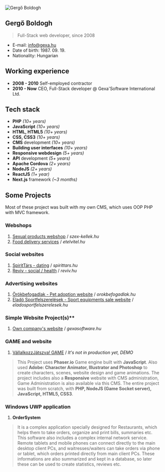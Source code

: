 ![Gergő Boldogh](/images/gergo/gergo.jpg)

## Gergő Boldogh

> Full-Stack web developer, since 2008

 - E-mail: [info@gexa.hu](mailto:info@gexa.hu)
 - Date of birth: 1987. 09. 19.
 - Nationality: Hungarian

## Working experience

 - **2008 - 2010** Self-employed contractor
 - **2010 - Now** CEO, Full-Stack developer @ Gexa'Software
   International Ltd.

## Tech stack

- **PHP** *(10+ years)*
- **JavaScript** *(10+ years)*
- **HTML, HTML5** *(10+ years)*
- **CSS, CSS3** *(10+ years)*
- **CMS** development *(10+ years)*
- **Building user interfaces** *(10+ years)*
- **Responsive webdesign** *(5+ years)*
- **API** development *(5+ years)*
- **Apache Cordova** *(2+ years)*
- **NodeJS** *(2+ years)*
- **ReactJS** *(1+ year)*
- **Next.js** framework *(~3 months)*

## Some Projects
Most of these project was built with my own CMS, which uses OOP PHP with MVC framework.


### Webshops
1. [Sexual products webshop](https://www.szex-kellek.hu) / *szex-kellek.hu*
2. [Food delivery services](https://www.etelvitel.hu) / *etelvitel.hu*

### Social websites
1. [SpiritTárs - dating](https://www.spirittars.hu) / *spirittars.hu*
2. [Reviv - social / health](https://www.reviv.hu) / *reviv.hu*

### Advertising websites
1. [Örökbefogadlak - Pet adoption website](https://orokbefogadlak.hu/hirdetesek) / *orokbefogadlak.hu*
2. [Eladó Sportfelszerelések - Sport equipments sale website](https://eladosportfelszerelesek.hu/) / *eladosportfelszerelesek.hu*

### Simple Website Project(s)**
1. [Own company's website](https://www.gexasoftware.hu) / *gexasoftware.hu*

### GAME and website
1. [VállalkozzJátszva! GAME](https://bmva.em3.hu/) / *It's not in production yet, DEMO*

> This Project uses **Phaser.io** Game engine built with **JavaScript**. Also used **Adobe: Character Animator, Illustrator and Photoshop** to create characters, scenes, website design and game animations. The project includes also a **Responsive** website with CMS administration, Game Administration is also available via this CMS. The entire project was built from scratch, with **PHP, NodeJS (Game Socket server), JavaScript, HTML5, CSS3**.

### Windows UWP application
1. **OrderSystem**

> It is a complex application specially designed for Restaurants, which helps them to take orders, organize and print bills, summaries etc. This software also includes a complex internal network service. Remote tablets and mobile phones can connect directly to the main desktop client PCs, and waitresses/waiters can take orders via phone or tablet, which orders printed directly from main client PCs. These informations are also summarized and kept in a database, so later these can be used to create statistics, reviews etc.